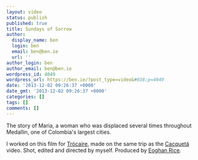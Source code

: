 ```yaml
---
layout: video
status: publish
published: true
title: Sundays of Sorrow
author:
  display_name: ben
  login: ben
  email: ben@ben.ie
  url: ''
author_login: ben
author_email: ben@ben.ie
wordpress_id: 4049
wordpress_url: https://ben.ie/?post_type=video&#038;p=4049
date: '2013-12-02 09:26:37 +0000'
date_gmt: '2013-12-02 09:26:37 +0000'
categories: []
tags: []
comments: []
---
```

<p style="text-align: left;">The story of Maria, a woman who was displaced several times throughout Medallin, one of Colombia's largest cities.</p>
<p style="text-align: left;">I worked on this film for <a href="https://trocaire.org" target="_blank">Trócaire</a>, made on the same trip as the <a title="Cacquetá" href="https://ben.ie/video/cacqueta/">Cacquetá</a> video. Shot, edited and directed by myself. Produced by <a href="https://twitter.com/erice" target="_blank">Eoghan Rice</a>.</p>
